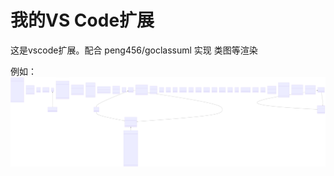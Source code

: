 # 我的VS Code扩展
这是vscode扩展。配合 peng456/goclassuml 实现 类图等渲染



例如：
![Gin UML Example](example/gin.svg)


